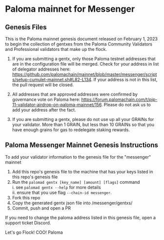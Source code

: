 # Paloma mainnet for Messenger
## Genesis Files

This is the Paloma mainnet genesis document released on February 1, 2023 to begin the collection of gentxes from the Paloma Community Validators and Professional validators that make up the flock. 

1. If you are submitting a gentx, only those Paloma testnet addresses that are in the configuration file will be merged. Check for your address in list of delegator addresses here: https://github.com/palomachain/mainnet/blob/master/messenger/scripts/setup-cumulet-mainnet.sh#L82-L134. If your address is not in this list, the pull request will be closed.

2. All addresses that are approved addresses were confirmed by governance vote on Paloma here: https://forum.palomachain.com/t/pip-11-validator-airdrop-on-paloma-mainnet/156. Please do not ask us to add your address after the fact. 

3. If you are submitting a gentx, please do not use up all your GRAINs for your validator. More than 1 GRAIN, but less than 10 GRAINs so that you have enough grains for gas to redelegate staking rewards.

## Paloma Messenger Mainnet Genesis Instructions

To add your validator information to the genesis file for the "messenger" mainnet

1. Add this repo's genesis file to the machine that has your keys listed in this repo's genesis file
2. Run the `palomad gentx [key_name] [amount] [flags]` command     
    i. see `palomad gentx --help` for more details    
    ii. ensure that you use flag `--chain-id messenger`.    
3. Fork this repo 
4. Copy the generated gentx json file into <REPO-PATH>/messenger/gentxs/
5. Commit, push and open a PR


If you need to change the paloma address listed in this genesis file, open a support ticket Discord.

Let's go Flock!
COO! 
Paloma
